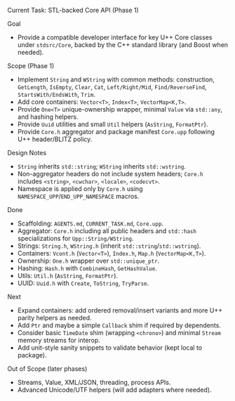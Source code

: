 Current Task: STL-backed Core API (Phase 1)

Goal
- Provide a compatible developer interface for key U++ Core classes under `stdsrc/Core`, backed by the C++ standard library (and Boost when needed).

Scope (Phase 1)
- Implement `String` and `WString` with common methods: construction, `GetLength`, `IsEmpty`, `Clear`, `Cat`, `Left/Right/Mid`, `Find/ReverseFind`, `StartsWith/EndsWith`, `Trim`.
- Add core containers: `Vector<T>`, `Index<T>`, `VectorMap<K,T>`.
- Provide `One<T>` unique-ownership wrapper, minimal `Value` via `std::any`, and hashing helpers.
- Provide `Uuid` utilities and small `Util` helpers (`AsString`, `FormatPtr`).
- Provide `Core.h` aggregator and package manifest `Core.upp` following U++ header/BLITZ policy.

Design Notes
- `String` inherits `std::string`; `WString` inherits `std::wstring`.
- Non-aggregator headers do not include system headers; `Core.h` includes `<string>`, `<cwchar>`, `<locale>`, `<codecvt>`.
- Namespace is applied only by `Core.h` using `NAMESPACE_UPP`/`END_UPP_NAMESPACE` macros.

Done
- Scaffolding: `AGENTS.md`, `CURRENT_TASK.md`, `Core.upp`.
- Aggregator: `Core.h` including all public headers and `std::hash` specializations for `Upp::String/WString`.
- Strings: `String.h`, `WString.h` (inherit `std::string`/`std::wstring`).
- Containers: `Vcont.h` (`Vector<T>`), `Index.h`, `Map.h` (`VectorMap<K,T>`).
- Ownership: `One.h` wrapper over `std::unique_ptr`.
- Hashing: `Hash.h` with `CombineHash`, `GetHashValue`.
- Utils: `Util.h` (`AsString`, `FormatPtr`).
- UUID: `Uuid.h` with `Create`, `ToString`, `TryParse`.

Next
- Expand containers: add ordered removal/insert variants and more U++ parity helpers as needed.
- Add `Ptr` and maybe a simple `Callback` shim if required by dependents.
- Consider basic `TimeDate` shim (wrapping `<chrono>`) and minimal `Stream` memory streams for interop.
- Add unit-style sanity snippets to validate behavior (kept local to package).

Out of Scope (later phases)
- Streams, Value, XML/JSON, threading, process APIs.
- Advanced Unicode/UTF helpers (will add adapters where needed).
